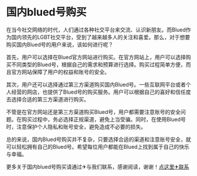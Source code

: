# 国内blued号购买

在当今社交网络的时代，人们通过各种社交平台来交流、认识新朋友。而Blued作为国内领先的LGBT社交平台，受到了越来越多人的关注和喜爱。那么，对于想要购买国内Blued号的用户来说，该如何进行呢？

首先，用户可以选择在Blued官方网站进行购买。在官方网站上，用户可以选择购买不同类型的Blued号，根据自己的需求和预算进行选择。购买过程简单方便，而且官方网站保障了用户的权益和账号的安全。

其次，用户还可以选择通过第三方渠道购买国内Blued号。一些互联网平台或者个人经营的网店，也提供了Blued号的购买服务。用户可以根据自己的喜好和信任度去选择合适的第三方渠道进行购买。

不管是在官方网站还是第三方渠道购买Blued号，用户都需要注意账号的安全问题。在购买过程中，务必选择正规渠道，避免上当受骗。同时，在使用Blued号时，注意保护个人隐私和账号安全，避免造成不必要的损失。

总的来说，国内Blued号购买并不复杂，只要选择合适的渠道和注意账号安全，就可以轻松拥有自己的Blued号。希望每位用户都能在Blued上找到属于自己的快乐与幸福。

更多关于国内blued号购买请通过✈与我们联系，感谢阅读，谢谢！[点这里✈联系](https://ww.k02.cc)